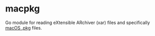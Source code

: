 # macpkg

Go module for reading eXtensible ARchiver (xar) files and specifically [macOS .pkg](https://en.wikipedia.org/wiki/.pkg) files.
